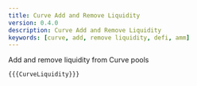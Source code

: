 ```yaml
---
title: Curve Add and Remove Liquidity
version: 0.4.0
description: Curve Add and Remove Liquidity
keywords: [curve, add, remove liquidity, defi, amm]
---
```


Add and remove liquidity from Curve pools

```vyper
{{{CurveLiquidity}}}
```
